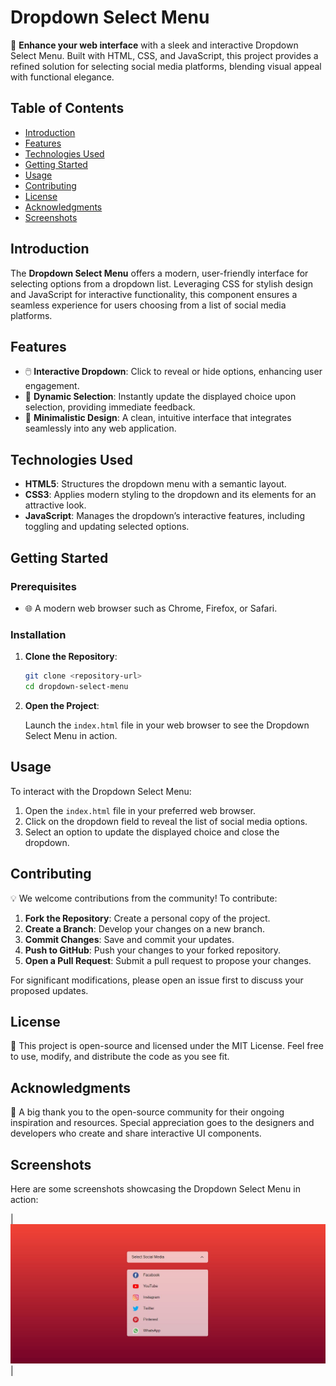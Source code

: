 # Dropdown Select Menu

🎨 **Enhance your web interface** with a sleek and interactive Dropdown Select Menu. Built with HTML, CSS, and JavaScript, this project provides a refined solution for selecting social media platforms, blending visual appeal with functional elegance.

## Table of Contents

- [Introduction](#introduction)
- [Features](#features)
- [Technologies Used](#technologies-used)
- [Getting Started](#getting-started)
- [Usage](#usage)
- [Contributing](#contributing)
- [License](#license)
- [Acknowledgments](#acknowledgments)
- [Screenshots](#screenshots)

## Introduction

The **Dropdown Select Menu** offers a modern, user-friendly interface for selecting options from a dropdown list. Leveraging CSS for stylish design and JavaScript for interactive functionality, this component ensures a seamless experience for users choosing from a list of social media platforms.

## Features

- 🖱️ **Interactive Dropdown**: Click to reveal or hide options, enhancing user engagement.
- 🔄 **Dynamic Selection**: Instantly update the displayed choice upon selection, providing immediate feedback.
- 🎨 **Minimalistic Design**: A clean, intuitive interface that integrates seamlessly into any web application.

## Technologies Used

- **HTML5**: Structures the dropdown menu with a semantic layout.
- **CSS3**: Applies modern styling to the dropdown and its elements for an attractive look.
- **JavaScript**: Manages the dropdown’s interactive features, including toggling and updating selected options.

## Getting Started

### Prerequisites

- 🌐 A modern web browser such as Chrome, Firefox, or Safari.

### Installation

1. **Clone the Repository**:

   ```bash
   git clone <repository-url>
   cd dropdown-select-menu
   ```

2. **Open the Project**:

   Launch the `index.html` file in your web browser to see the Dropdown Select Menu in action.

## Usage

To interact with the Dropdown Select Menu:

1. Open the `index.html` file in your preferred web browser.
2. Click on the dropdown field to reveal the list of social media options.
3. Select an option to update the displayed choice and close the dropdown.

## Contributing

💡 We welcome contributions from the community! To contribute:

1. **Fork the Repository**: Create a personal copy of the project.
2. **Create a Branch**: Develop your changes on a new branch.
3. **Commit Changes**: Save and commit your updates.
4. **Push to GitHub**: Push your changes to your forked repository.
5. **Open a Pull Request**: Submit a pull request to propose your changes.

For significant modifications, please open an issue first to discuss your proposed updates.

## License

📜 This project is open-source and licensed under the MIT License. Feel free to use, modify, and distribute the code as you see fit.

## Acknowledgments

🙏 A big thank you to the open-source community for their ongoing inspiration and resources. Special appreciation goes to the designers and developers who create and share interactive UI components.

## Screenshots

Here are some screenshots showcasing the Dropdown Select Menu in action:

| ![Dropdown Select Menu](https://github.com/shamshubham/Select-Dropdown-Menu/blob/master/screenShots/Capture.JPG) |
